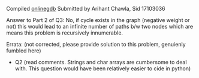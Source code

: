 Compiled [onlinegdb](onlinegdb.cpm/online_java_compiler)
Submitted by Arihant Chawla, Sid 17103036

Answer to Part 2 of Q3: No, if cycle exists in the graph (negative weight or not) this would lead to an infinite number of paths b/w two nodes which are means this problem is recursively innumerable.

Errata: (not corrected, please provide solution to this problem, genuienly fumbled here)
- Q2 (read comments. Strings and char arrays are cumbersome to deal with. This question would have been relatively easier to cide in python)

